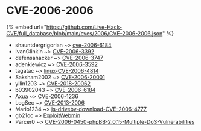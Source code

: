 # CVE-2006-2006
{% embed url="https://github.com/Live-Hack-CVE/full_database/blob/main/cves/2006/CVE-2006-2006.json" %}

* shauntdergrigorian ~> [cve-2006-6184](https://www.alice-snow.ru/2006/database/cve-2006-2006/cve-2006-6184-shauntdergrigorian)
* IvanGlinkin ~> [CVE-2006-3392](https://www.alice-snow.ru/2006/database/cve-2006-2006/cve-2006-3392-ivanglinkin)
* defensahacker ~> [CVE-2006-3747](https://www.alice-snow.ru/2006/database/cve-2006-2006/cve-2006-3747-defensahacker)
* adenkiewicz ~> [CVE-2006-3592](https://www.alice-snow.ru/2006/database/cve-2006-2006/cve-2006-3592-adenkiewicz)
* tagatac ~> [linux-CVE-2006-4814](https://www.alice-snow.ru/2006/database/cve-2006-2006/linux-cve-2006-4814-tagatac)
* Saksham2002 ~> [CVE-2006-20001](https://www.alice-snow.ru/2006/database/cve-2006-2006/cve-2006-20001-saksham2002)
* yilin1203 ~> [CVE-2018-20062](https://www.alice-snow.ru/2006/database/cve-2006-2006/cve-2018-20062-yilin1203)
* b03902043 ~> [CVE-2006-6184](https://www.alice-snow.ru/2006/database/cve-2006-2006/cve-2006-6184-b03902043)
* Axua ~> [CVE-2006-1236](https://www.alice-snow.ru/2006/database/cve-2006-2006/cve-2006-1236-axua)
* LogSec ~> [CVE-2013-2006](https://www.alice-snow.ru/2006/database/cve-2006-2006/cve-2013-2006-logsec)
* Mario1234 ~> [js-driveby-download-CVE-2006-4777](https://www.alice-snow.ru/2006/database/cve-2006-2006/js-driveby-download-cve-2006-4777-mario1234)
* gb21oc ~> [ExploitWebmin](https://www.alice-snow.ru/2006/database/cve-2006-2006/exploitwebmin-gb21oc)
* Parcer0 ~> [CVE-2006-0450-phpBB-2.0.15-Multiple-DoS-Vulnerabilities](https://www.alice-snow.ru/2006/database/cve-2006-2006/cve-2006-0450-phpbb-2.0.15-multiple-dos-vulnerabilities-parcer0)